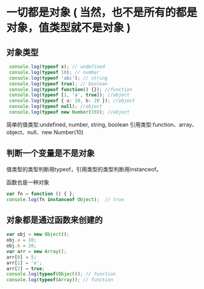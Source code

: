 # 一切都是对象 ( 当然，也不是所有的都是对象，值类型就不是对象 )

## 对象类型
```javascript
 console.log(typeof x); // undefined
 console.log(typeof 10); // number
 console.log(typeof 'abc'); // string
 console.log(typeof true); // boolean
 console.log(typeof function() {}); //function 
 console.log(typeof [1, 'a', true]); //object
 console.log(typeof { a: 10, b: 20 }); //object
 console.log(typeof null); //object
 console.log(typeof new Number(10)); //object

```

简单的值类型:undefined, number, string, boolean
引用类型:function、array、object、null、new Number(10)

## 判断一个变量是不是对象

值类型的类型判断用typeof，引用类型的类型判断用instanceof。

函数也是一种对象

```javascript
var fn = function () { };
console.log(fn instanceof Object);  // true
```



## 对象都是通过函数来创建的
```javascript
var obj = new Object();
obj.a = 10;
obj.b = 20;
var arr = new Array();
arr[0] = 5;
arr[1] = 'x';
arr[2] = true;
console.log(typeof(Object)); // function
console.log(typeof(Array)); // function

```